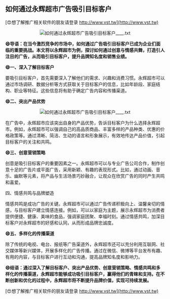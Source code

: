 ## **如何通过永辉超市广告吸引目标客户**

[😍想了解推广相关软件的朋友请登录 http://www.vst.tw](http://www.vst.tw)

 <center><img src="https://vst.tw/MP4/tuiguang/png/0.png" alt="如何通过永辉超市广告吸引目标客户____.txt"></center>

**😄导语：在当今激烈竞争的市场中，如何通过广告吸引目标客户已成为企业们面临的重要挑战。本文将以永辉超市为例，探讨如何通过创意与情感共舞，打造引人注目的广告，从而吸引目标客户，提升品牌知名度和销售业绩。**

**😄一、深入了解目标客户**

要吸引目标客户，首先需要深入了解他们的需求、兴趣和消费习惯。永辉超市可以通过市场调研、数据分析等方式获取关于目标客户的信息，比如年龄段、家庭结构、职业等特征。这些信息将有助于确定广告内容和传播渠道。

**😄二、突出产品优势**

 <center><img src="https://vst.tw/MP4/tuiguang/png/4.png" alt="如何通过永辉超市广告吸引目标客户____.txt"></center>

在广告中，永辉超市应该突出自身的产品优势，告诉目标客户为什么选择永辉超市。例如，永辉超市可以强调自己的高品质商品、丰富多样的产品种类、优惠的价格政策等。通过清晰、简洁、生动的语言和形象展示，有效地传达产品价值，引起目标客户的关注和共鸣。

**😄三、创意营销策略**

创意是吸引目标客户的重要因素之一。永辉超市可以与专业广告公司合作，制作创意十足的广告片或平面广告，采用新颖、有趣的表现形式。比如，通过动画、音乐、幽默等元素，将产品与生活场景巧妙融合，让观众在欣赏广告的同时产生共鸣和喜爱。

四、情感共鸣与品牌塑造

情感共鸣是成功广告的关键。永辉超市可以通过广告传递积极向上、温馨亲切的情感，与目标客户建立情感连接。例如，可以以家庭为主题，展示永辉超市为消费者提供便捷、健康、美味的食品，强调家庭团聚、幸福时刻。通过情感共鸣，加深目标客户对永辉超市的好感和认同，从而形成品牌忠诚度。

**😄五、多样化的传播渠道**

除了传统的电视、电台、报纸等广告渠道外，永辉超市还可以充分利用互联网、社交媒体等新兴媒体，开展多样化的广告传播。通过在微信、微博等平台发布有趣、有用的内容，与目标客户进行互动和沟通，提高品牌知名度和影响力。

**😄结语：通过深入了解目标客户、突出产品优势、创意营销策略、情感共鸣和多样化的传播渠道，永辉超市能够成功吸引目标客户，赢得他们的青睐和支持。在不断创新和优化的过程中，永辉超市将不断提升品牌价值，实现可持续发展。**

[😍想了解推广相关软件的朋友请登录 http://www.vst.tw](http://www.vst.tw)



